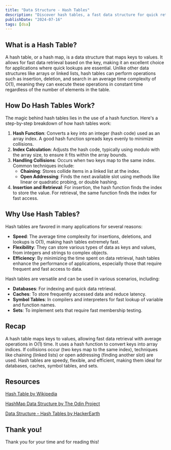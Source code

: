 ```yaml
---
title: "Data Structure - Hash Tables"
description: "Discover hash tables, a fast data structure for quick retrieval. Learn how they work, handle collisions, and their applications in databases, caches, and more."
publishDate: "2024-07-16"
tags: [dsa]
---
```


## What is a Hash Table?

A hash table, or a hash map, is a data structure that maps keys to values. It allows for fast data retrieval based on the key, making it an excellent choice for applications where quick lookups are essential. Unlike other data structures like arrays or linked lists, hash tables can perform operations such as insertion, deletion, and search in an average time complexity of O(1), meaning they can execute these operations in constant time regardless of the number of elements in the table.

## How Do Hash Tables Work?

The magic behind hash tables lies in the use of a hash function. Here's a step-by-step breakdown of how hash tables work:

1. **Hash Function**: Converts a key into an integer (hash code) used as an array index. A good hash function spreads keys evenly to minimize collisions.
2. **Index Calculation**: Adjusts the hash code, typically using modulo with the array size, to ensure it fits within the array bounds.
3. **Handling Collisions**: Occurs when two keys map to the same index. Common techniques include:
   - **Chaining**: Stores collide items in a linked list at the index.
   - **Open Addressing**: Finds the next available slot using methods like linear or quadratic probing, or double hashing.
4. **Insertion and Retrieval**: For insertion, the hash function finds the index to store the value. For retrieval, the same function finds the index for fast access.

## Why Use Hash Tables?

Hash tables are favored in many applications for several reasons:

- **Speed**: The average time complexity for insertions, deletions, and lookups is O(1), making hash tables extremely fast.
- **Flexibility**: They can store various types of data as keys and values, from integers and strings to complex objects.
- **Efficiency**: By minimizing the time spent on data retrieval, hash tables enhance the performance of applications, especially those that require frequent and fast access to data.

Hash tables are versatile and can be used in various scenarios, including:

- **Databases**: For indexing and quick data retrieval.
- **Caches**: To store frequently accessed data and reduce latency.
- **Symbol Tables**: In compilers and interpreters for fast lookup of variable and function names.
- **Sets**: To implement sets that require fast membership testing.

## Recap

A hash table maps keys to values, allowing fast data retrieval with average operations in O(1) time. It uses a hash function to convert keys into array indices. If collisions occur (two keys map to the same index), techniques like chaining (linked lists) or open addressing (finding another slot) are used. Hash tables are speedy, flexible, and efficient, making them ideal for databases, caches, symbol tables, and sets.

## Resources

[Hash Table by Wikipedia](https://en.wikipedia.org/wiki/Hash_table)

[HashMap Data Structure by The Odin Project](https://www.theodinproject.com/lessons/javascript-hashmap-data-structure)

[Data Structure - Hash Tables by HackerEarth](https://www.hackerearth.com/practice/data-structures/hash-tables/basics-of-hash-tables/tutorial/)

## Thank you!

Thank you for your time and for reading this!
